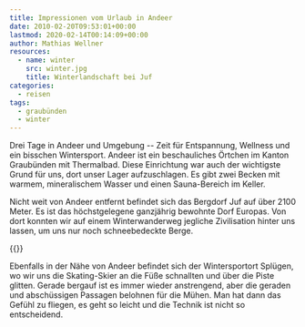```yaml
---
title: Impressionen vom Urlaub in Andeer
date: 2010-02-20T09:53:01+00:00
lastmod: 2020-02-14T00:14:09+00:00
author: Mathias Wellner
resources:
  - name: winter
    src: winter.jpg
    title: Winterlandschaft bei Juf
categories:
  - reisen
tags:
  - graubünden
  - winter
---
```

Drei Tage in Andeer und Umgebung -- Zeit für Entspannung, Wellness und ein bisschen Wintersport. Andeer ist ein beschauliches Örtchen im Kanton Graubünden mit Thermalbad. Diese Einrichtung war auch der wichtigste Grund für uns, dort unser Lager aufzuschlagen. Es gibt zwei Becken mit warmem, mineralischem Wasser und einen Sauna-Bereich im Keller. 
<!--more-->

Nicht weit von Andeer entfernt befindet sich das Bergdorf Juf auf über 2100 Meter. Es ist das höchstgelegene ganzjährig bewohnte Dorf Europas. Von dort konnten wir auf einem Winterwanderweg jegliche Zivilisation hinter uns lassen, um uns nur noch schneebedeckte Berge. 

{{<responsive-image name="winter">}}

Ebenfalls in der Nähe von Andeer befindet sich der Wintersportort Splügen, wo wir uns die Skating-Skier an die Füße schnallten und über die Piste glitten. Gerade bergauf ist es immer wieder anstrengend, aber die geraden und abschüssigen Passagen belohnen für die Mühen. Man hat dann das Gefühl zu fliegen, es geht so leicht und die Technik ist nicht so entscheidend. 
